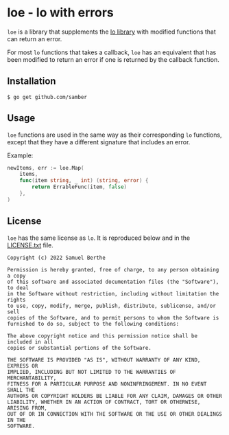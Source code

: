 # loe - lo with errors

`loe` is a library that supplements the [lo library](https://github.com/samber/lo) with modified functions that can return an error.

For most `lo` functions that takes a callback, `loe` has an equivalent that has been modified to return an error if one is returned by the callback function.

## Installation

```
$ go get github.com/samber
```

## Usage

`loe` functions are used in the same way as their corresponding `lo` functions, except that they have a different signature that includes an error.

Example:

```go
newItems, err := loe.Map(
    items,
    func(item string, _ int) (string, error) {
        return ErrableFunc(item, false)
    },
)
```

## License

`loe` has the same license as `lo`. It is reproduced below and in the [LICENSE.txt](LICENSE.txt) file.

```
Copyright (c) 2022 Samuel Berthe

Permission is hereby granted, free of charge, to any person obtaining a copy
of this software and associated documentation files (the "Software"), to deal
in the Software without restriction, including without limitation the rights
to use, copy, modify, merge, publish, distribute, sublicense, and/or sell
copies of the Software, and to permit persons to whom the Software is
furnished to do so, subject to the following conditions:

The above copyright notice and this permission notice shall be included in all
copies or substantial portions of the Software.

THE SOFTWARE IS PROVIDED "AS IS", WITHOUT WARRANTY OF ANY KIND, EXPRESS OR
IMPLIED, INCLUDING BUT NOT LIMITED TO THE WARRANTIES OF MERCHANTABILITY,
FITNESS FOR A PARTICULAR PURPOSE AND NONINFRINGEMENT. IN NO EVENT SHALL THE
AUTHORS OR COPYRIGHT HOLDERS BE LIABLE FOR ANY CLAIM, DAMAGES OR OTHER
LIABILITY, WHETHER IN AN ACTION OF CONTRACT, TORT OR OTHERWISE, ARISING FROM,
OUT OF OR IN CONNECTION WITH THE SOFTWARE OR THE USE OR OTHER DEALINGS IN THE
SOFTWARE.
```